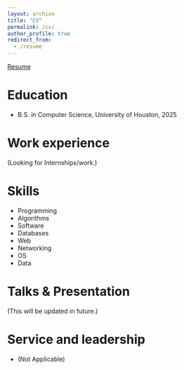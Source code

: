```yaml
---
layout: archive
title: "CV"
permalink: /cv/
author_profile: true
redirect_from:
  - /resume
---
```


<!-- HTML Link with download attribute for direct download -->
<a href="files/Haseeb Shahzad Resume.pdf" download>Resume</a>


Education
======
* B.S. in Computer Science, University of Houston, 2025

Work experience
======
(Looking for Internships/work.)
  
Skills
======
* Programming
* Algorithms
* Software
* Databases
* Web
* Networking
* OS
* Data
  
Talks & Presentation
======
  (This will be updated in future.)
  
  
Service and leadership
======
* (Not Applicable)
